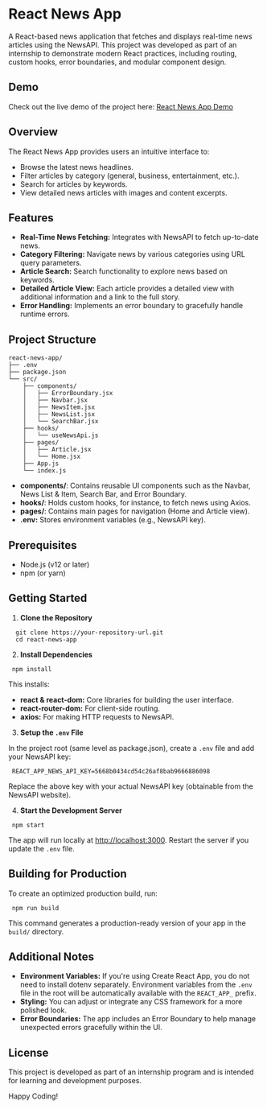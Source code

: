 # React News App

A React-based news application that fetches and displays real-time news articles using the NewsAPI. This project was developed as part of an internship to demonstrate modern React practices, including routing, custom hooks, error boundaries, and modular component design.

## Demo

Check out the live demo of the project here: [React News App Demo](https://your-demo-link.com)


## Overview

The React News App provides users an intuitive interface to:
- Browse the latest news headlines.
- Filter articles by category (general, business, entertainment, etc.).
- Search for articles by keywords.
- View detailed news articles with images and content excerpts.

## Features

- **Real-Time News Fetching:** Integrates with NewsAPI to fetch up-to-date news.
- **Category Filtering:** Navigate news by various categories using URL query parameters.
- **Article Search:** Search functionality to explore news based on keywords.
- **Detailed Article View:** Each article provides a detailed view with additional information and a link to the full story.
- **Error Handling:** Implements an error boundary to gracefully handle runtime errors.

## Project Structure

```
react-news-app/
├── .env
├── package.json
└── src/
    ├── components/
    │   ├── ErrorBoundary.jsx
    │   ├── Navbar.jsx
    │   ├── NewsItem.jsx
    │   ├── NewsList.jsx
    │   └── SearchBar.jsx
    ├── hooks/
    │   └── useNewsApi.js
    ├── pages/
    │   ├── Article.jsx
    │   └── Home.jsx
    ├── App.js
    └── index.js

```

- **components/**: Contains reusable UI components such as the Navbar, News List & Item, Search Bar, and Error Boundary.
- **hooks/**: Holds custom hooks, for instance, to fetch news using Axios.
- **pages/**: Contains main pages for navigation (Home and Article view).
- **.env:** Stores environment variables (e.g., NewsAPI key).

## Prerequisites

- Node.js (v12 or later)
- npm (or yarn)

## Getting Started

1. **Clone the Repository**
```
  git clone https://your-repository-url.git
  cd react-news-app
```

2. **Install Dependencies**
```
 npm install
 ```
This installs:
- **react & react-dom:** Core libraries for building the user interface.
- **react-router-dom:** For client-side routing.
- **axios:** For making HTTP requests to NewsAPI.

3. **Setup the `.env` File**

In the project root (same level as package.json), create a `.env` file and add your NewsAPI key:
```
 REACT_APP_NEWS_API_KEY=5668b0434cd54c26af8bab9666886098
```
Replace the above key with your actual NewsAPI key (obtainable from the NewsAPI website).

4. **Start the Development Server**
```
 npm start
```
The app will run locally at [http://localhost:3000](http://localhost:3000). Restart the server if you update the `.env` file.

## Building for Production

To create an optimized production build, run:
```
 npm run build
```
This command generates a production-ready version of your app in the `build/` directory.

## Additional Notes

- **Environment Variables:** If you're using Create React App, you do not need to install dotenv separately. Environment variables from the `.env` file in the root will be automatically available with the `REACT_APP_` prefix.
- **Styling:** You can adjust or integrate any CSS framework for a more polished look.
- **Error Boundaries:** The app includes an Error Boundary to help manage unexpected errors gracefully within the UI.

## License

This project is developed as part of an internship program and is intended for learning and development purposes.

Happy Coding!

